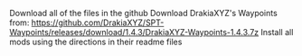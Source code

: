 Download all of the files in the github
Download DrakiaXYZ's Waypoints from: https://github.com/DrakiaXYZ/SPT-Waypoints/releases/download/1.4.3/DrakiaXYZ-Waypoints-1.4.3.7z
Install all mods using the directions in their readme files
